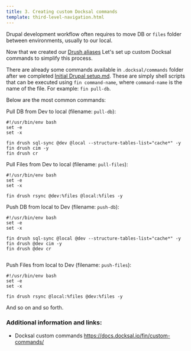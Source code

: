 ```yaml
---
title: 3. Creating custom Docksal commands
template: third-level-navigation.html
---
```


Drupal development workflow often requires to move DB or `files` folder between environments, usually to our local.

Now that we created our [Drush aliases](RemoteDrushExecutionOnAWS.md)
Let's set up custom Docksal commands to simplify this process.

There are already some commands available in `.docksal/commands` folder after we completed [Initial Drupal setup.md](Initial%20Drupal%20setup.md).
These are simply shell scripts that can be executed using `fin command-name`, where `command-name` is the name of the file.
For example: `fin pull-db`.

Below are the most common commands:

Pull DB from Dev to local (filename: `pull-db`):
```shell
#!/usr/bin/env bash
set -e
set -x

fin drush sql-sync @dev @local --structure-tables-list="cache*" -y
fin drush cim -y
fin drush cr
```

Pull Files from Dev to local (filename: `pull-files`):
```shell
#!/usr/bin/env bash
set -e
set -x

fin drush rsync @dev:%files @local:%files -y
```

Push DB from local to Dev (filename: `push-db`):
```shell
#!/usr/bin/env bash
set -e
set -x

fin drush sql-sync @local @dev --structure-tables-list="cache*" -y
fin drush @dev cim -y
fin drush @dev cr


```

Push Files from local to Dev (filename: `push-files`):
```shell
#!/usr/bin/env bash
set -e
set -x

fin drush rsync @local:%files @dev:%files -y
```

And so on and so forth.

### Additional information and links:
- Docksal custom commands https://docs.docksal.io/fin/custom-commands/
